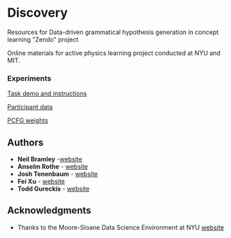 # Discovery
Resources for Data-driven grammatical hypothesis generation in concept learning "Zendo" project


Online materials for active physics learning project conducted at NYU and MIT.

### Experiments

[Task demo and instructions](https://neilrbramley.com/experiments/zendo/main.html)

[Participant data](https://github.com/neilbramley/discovery/blob/master/results_processed.rdata)

[PCFG weights](https://github.com/neilbramley/discovery/blob/master/pcfg_weights.csv)


## Authors

* **Neil Bramley** -[website](https://neilrbramley.com)
* **Anselm Rothe** - [website](http://anselmrothe.github.io/)
* **Josh Tenenbaum** - [website](http://web.mit.edu/cocosci/josh.html)
* **Fei Xu** - [website](http://https://psychology.berkeley.edu/people/fei-xu)
* **Todd Gureckis** - [website](http://psych.nyu.edu/gureckis/)

## Acknowledgments

* Thanks to the Moore-Sloane Data Science Environment at NYU [website](https://cds.nyu.edu/mooresloan/)
